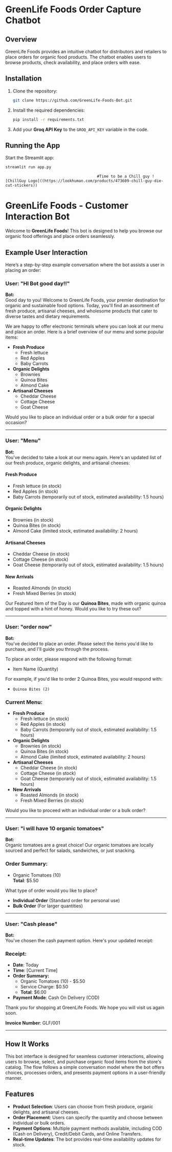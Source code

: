 # GreenLife Foods Order Capture Chatbot

## Overview
GreenLife Foods provides an intuitive chatbot for distributors and retailers to place orders for organic food products. The chatbot enables users to browse products, check availability, and place orders with ease.

## Installation

1. Clone the repository:
    ```bash
    git clone https://github.com/GreenLife-Foods-Bot.git
    ```

2. Install the required dependencies:
    ```bash
    pip install -r requirements.txt
    ```

3. Add your **Groq API Key** to the `GROQ_API_KEY` variable in the code.

## Running the App
Start the Streamlit app:
```bash
streamlit run app.py
```
                                            #Time to be a Chill guy ![ChillGuy Logo]((https://lookhuman.com/products/473609-chill-guy-die-cut-stickers))


# GreenLife Foods - Customer Interaction Bot

Welcome to **GreenLife Foods**! This bot is designed to help you browse our organic food offerings and place orders seamlessly.

## Example User Interaction

Here’s a step-by-step example conversation where the bot assists a user in placing an order:

### **User: "HI Bot good day!!"**
**Bot:**  
Good day to you! Welcome to GreenLife Foods, your premier destination for organic and sustainable food options. Today, you'll find an assortment of fresh produce, artisanal cheeses, and wholesome products that cater to diverse tastes and dietary requirements.

We are happy to offer electronic terminals where you can look at our menu and place an order. Here is a brief overview of our menu and some popular items:

- **Fresh Produce**
  - Fresh lettuce
  - Red Apples
  - Baby Carrots
- **Organic Delights**
  - Brownies
  - Quinoa Bites
  - Almond Cake
- **Artisanal Cheeses**
  - Cheddar Cheese
  - Cottage Cheese
  - Goat Cheese

Would you like to place an individual order or a bulk order for a special occasion?

---

### **User: "Menu"**
**Bot:**  
You've decided to take a look at our menu again. Here's an updated list of our fresh produce, organic delights, and artisanal cheeses:

#### Fresh Produce
- Fresh lettuce (in stock)
- Red Apples (in stock)
- Baby Carrots (temporarily out of stock, estimated availability: 1.5 hours)

#### Organic Delights
- Brownies (in stock)
- Quinoa Bites (in stock)
- Almond Cake (limited stock, estimated availability: 2 hours)

#### Artisanal Cheeses
- Cheddar Cheese (in stock)
- Cottage Cheese (in stock)
- Goat Cheese (temporarily out of stock, estimated availability: 1.5 hours)

#### New Arrivals
- Roasted Almonds (in stock)
- Fresh Mixed Berries (in stock)

Our Featured Item of the Day is our **Quinoa Bites**, made with organic quinoa and topped with a hint of honey. Would you like to try these out?

---

### **User: "order now"**
**Bot:**  
You've decided to place an order. Please select the items you'd like to purchase, and I'll guide you through the process.

To place an order, please respond with the following format:
- Item Name (Quantity)

For example, if you'd like to order 2 Quinoa Bites, you would respond with:
- `Quinoa Bites (2)`

### Current Menu:
- **Fresh Produce**
  - Fresh lettuce (in stock)
  - Red Apples (in stock)
  - Baby Carrots (temporarily out of stock, estimated availability: 1.5 hours)
- **Organic Delights**
  - Brownies (in stock)
  - Quinoa Bites (in stock)
  - Almond Cake (limited stock, estimated availability: 2 hours)
- **Artisanal Cheeses**
  - Cheddar Cheese (in stock)
  - Cottage Cheese (in stock)
  - Goat Cheese (temporarily out of stock, estimated availability: 1.5 hours)
- **New Arrivals**
  - Roasted Almonds (in stock)
  - Fresh Mixed Berries (in stock)

Would you like to proceed with an individual order or a bulk order?

---

### **User: "i will have 10 organic tomatoes"**
**Bot:**  
Organic tomatoes are a great choice! Our organic tomatoes are locally sourced and perfect for salads, sandwiches, or just snacking.

### Order Summary:
- Organic Tomatoes (10)  
**Total**: $5.50

What type of order would you like to place?
- **Individual Order** (Standard order for personal use)
- **Bulk Order** (For larger quantities)

---

### **User: "Cash please"**
**Bot:**  
You've chosen the cash payment option. Here's your updated receipt:

### **Receipt:**
- **Date**: Today
- **Time**: [Current Time]
- **Order Summary:**
  - Organic Tomatoes (10) - $5.50
  - Service Charge: $0.50
  - **Total**: $6.00
- **Payment Mode**: Cash On Delivery (COD)

Thank you for shopping at GreenLife Foods. We hope you will visit us again soon.

**Invoice Number**: GLF/001

---

## How It Works

This bot interface is designed for seamless customer interactions, allowing users to browse, select, and purchase organic food items from the store's catalog. The flow follows a simple conversation model where the bot offers choices, processes orders, and presents payment options in a user-friendly manner.

## Features
- **Product Selection**: Users can choose from fresh produce, organic delights, and artisanal cheeses.
- **Order Placement**: Users can specify the quantity and choose between individual or bulk orders.
- **Payment Options**: Multiple payment methods available, including COD (Cash on Delivery), Credit/Debit Cards, and Online Transfers.
- **Real-time Updates**: The bot provides real-time availability updates for stock.


